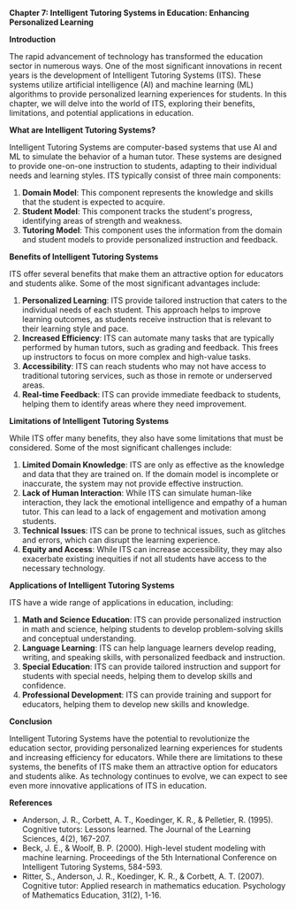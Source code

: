 **Chapter 7: Intelligent Tutoring Systems in Education: Enhancing Personalized Learning**

**Introduction**

The rapid advancement of technology has transformed the education sector in numerous ways. One of the most significant innovations in recent years is the development of Intelligent Tutoring Systems (ITS). These systems utilize artificial intelligence (AI) and machine learning (ML) algorithms to provide personalized learning experiences for students. In this chapter, we will delve into the world of ITS, exploring their benefits, limitations, and potential applications in education.

**What are Intelligent Tutoring Systems?**

Intelligent Tutoring Systems are computer-based systems that use AI and ML to simulate the behavior of a human tutor. These systems are designed to provide one-on-one instruction to students, adapting to their individual needs and learning styles. ITS typically consist of three main components:

1. **Domain Model**: This component represents the knowledge and skills that the student is expected to acquire.
2. **Student Model**: This component tracks the student's progress, identifying areas of strength and weakness.
3. **Tutoring Model**: This component uses the information from the domain and student models to provide personalized instruction and feedback.

**Benefits of Intelligent Tutoring Systems**

ITS offer several benefits that make them an attractive option for educators and students alike. Some of the most significant advantages include:

1. **Personalized Learning**: ITS provide tailored instruction that caters to the individual needs of each student. This approach helps to improve learning outcomes, as students receive instruction that is relevant to their learning style and pace.
2. **Increased Efficiency**: ITS can automate many tasks that are typically performed by human tutors, such as grading and feedback. This frees up instructors to focus on more complex and high-value tasks.
3. **Accessibility**: ITS can reach students who may not have access to traditional tutoring services, such as those in remote or underserved areas.
4. **Real-time Feedback**: ITS can provide immediate feedback to students, helping them to identify areas where they need improvement.

**Limitations of Intelligent Tutoring Systems**

While ITS offer many benefits, they also have some limitations that must be considered. Some of the most significant challenges include:

1. **Limited Domain Knowledge**: ITS are only as effective as the knowledge and data that they are trained on. If the domain model is incomplete or inaccurate, the system may not provide effective instruction.
2. **Lack of Human Interaction**: While ITS can simulate human-like interaction, they lack the emotional intelligence and empathy of a human tutor. This can lead to a lack of engagement and motivation among students.
3. **Technical Issues**: ITS can be prone to technical issues, such as glitches and errors, which can disrupt the learning experience.
4. **Equity and Access**: While ITS can increase accessibility, they may also exacerbate existing inequities if not all students have access to the necessary technology.

**Applications of Intelligent Tutoring Systems**

ITS have a wide range of applications in education, including:

1. **Math and Science Education**: ITS can provide personalized instruction in math and science, helping students to develop problem-solving skills and conceptual understanding.
2. **Language Learning**: ITS can help language learners develop reading, writing, and speaking skills, with personalized feedback and instruction.
3. **Special Education**: ITS can provide tailored instruction and support for students with special needs, helping them to develop skills and confidence.
4. **Professional Development**: ITS can provide training and support for educators, helping them to develop new skills and knowledge.

**Conclusion**

Intelligent Tutoring Systems have the potential to revolutionize the education sector, providing personalized learning experiences for students and increasing efficiency for educators. While there are limitations to these systems, the benefits of ITS make them an attractive option for educators and students alike. As technology continues to evolve, we can expect to see even more innovative applications of ITS in education.

**References**

* Anderson, J. R., Corbett, A. T., Koedinger, K. R., & Pelletier, R. (1995). Cognitive tutors: Lessons learned. The Journal of the Learning Sciences, 4(2), 167-207.
* Beck, J. E., & Woolf, B. P. (2000). High-level student modeling with machine learning. Proceedings of the 5th International Conference on Intelligent Tutoring Systems, 584-593.
* Ritter, S., Anderson, J. R., Koedinger, K. R., & Corbett, A. T. (2007). Cognitive tutor: Applied research in mathematics education. Psychology of Mathematics Education, 31(2), 1-16.